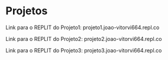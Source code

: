# Projetos

Link para o REPLIT do Projeto1:
projeto1.joao-vitorvi664.repl.co

Link para o REPLIT do Projeto2:
projeto2.joao-vitorvi664.repl.co

Link para o REPLIT do Projeto3:
projeto3.joao-vitorvi664.repl.co
